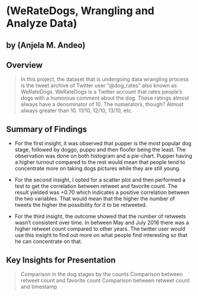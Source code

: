 # (WeRateDogs, Wrangling and Analyze Data)
## by (Anjela M. Andeo)


## Overview 
> In this project, the dataset that is undergoing data wrangling process is the tweet archive of Twitter user “@dog_rates” also known as WeRateDogs. WeRateDogs is a Twitter account that rates people’s dogs with a humorous comment about the dog. These ratings almost always have a denominator of 10. The numerators, though? Almost always greater than 10. 11/10, 12/10, 13/10, etc.
## Summary of Findings

- For the first insight, it was observed that pupper is the most popular dog stage, followed by doggo, puppo and then floofer being the least. The observation was done on both histogram and a pie-chart. Pupper having a higher turnout compared to the rest would mean that people tend to concentrate more on taking dogs pictures while they are still young.
- For the second insight, I opted for a scatter plot and then performed a test to get the correlation between retweet and favorite count. The result yielded was +0.70 which indicates a positive correlation between the two variables. That would mean that the higher the number of tweets the  higher the possibility for it to be retweeted.

- For the third insight, the outcome showed that the number of retweets wasn’t consistent over time. In between May and July 2016 there was a higher retweet count compared to other years.  The twitter user would use this insight to find out more on what people find interesting so that he can concentrate on that.

## Key Insights for Presentation
> Comparison in the dog stages by the counts
> Comparison between retweet count and favorite count
> Comparison between retweet count and timestamp

